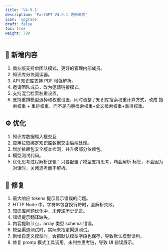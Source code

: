 ```yaml
---
title: 'V4.9.1'
description: 'FastGPT V4.9.1 更新说明'
icon: 'upgrade'
draft: false
toc: true
weight: 799
---
```


## 🚀 新增内容

1. 商业版支持单团队模式，更好的管理内部成员。
2. 知识库分块阅读器。
3. API 知识库支持 PDF 增强解析。
4. 邀请团队成员，改为邀请链接模式。
5. 支持混合检索权重设置。
6. 支持重排模型选择和权重设置，同时调整了知识库搜索权重计算方式，改成 搜索权重 + 重排权重，而不是向量检索权重+全文检索权重+重排权重。

## ⚙️ 优化

1. 知识库数据输入框交互
2. 应用拉取绑定知识库数据交由后端处理。
3. 增加依赖包安全版本检测，并升级部分依赖包。
4. 模型测试代码。
5. 优化思考过程解析逻辑：只要配置了模型支持思考，均会解析 <think> 标签，不会因为对话时，关闭思考而不解析。

## 🐛 修复

1. 最大响应 tokens 提示显示错误的问题。
2. HTTP Node 中，字符串包含换行符时，会解析失败。
3. 知识库问题优化中，未传递历史记录。
4. 错误提示翻译缺失。
5. 内容提取节点，array 类型 schema 错误。
6. 模型渠道测试时，实际未指定渠道测试。
7. 新增自定义模型时，会把默认模型字段也保存，导致默认模型误判。
8. 修复 promp 模式工具调用，未判空思考链，导致 UI 错误展示。
